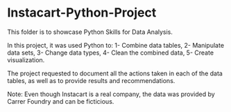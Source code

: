 # Instacart-Python-Project
This folder is to showcase Python Skills for Data Analysis.

In this project, it was used Python to: 
1- Combine data tables, 
2- Manipulate data sets, 
3- Change data types, 
4- Clean the combined data, 
5- Create visualization.

The project requested to document all the actions taken in each of the 
data tables, as well as to provide results and recommendations.

Note: Even though Instacart is a real company, the data was provided
by Carrer Foundry and can be ficticious.
